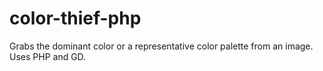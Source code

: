 color-thief-php
===============

Grabs the dominant color or a representative color palette from an image. Uses PHP and GD.
